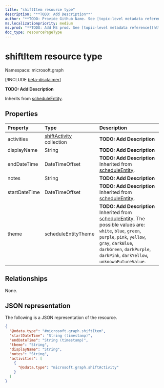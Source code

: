 ```yaml
---
title: "shiftItem resource type"
description: "**TODO: Add Description**"
author: "**TODO: Provide Github Name. See [topic-level metadata reference](https://msgo.azurewebsites.net/add/document/guidelines/metadata.html#topic-level-metadata)**"
ms.localizationpriority: medium
ms.prod: "**TODO: Add MS prod. See [topic-level metadata reference](https://msgo.azurewebsites.net/add/document/guidelines/metadata.html#topic-level-metadata)**"
doc_type: resourcePageType
---
```


# shiftItem resource type

Namespace: microsoft.graph

[!INCLUDE [beta-disclaimer](../../includes/beta-disclaimer.md)]

**TODO: Add Description**


Inherits from [scheduleEntity](../resources/scheduleentity.md).

## Properties
|Property|Type|Description|
|:---|:---|:---|
|activities|[shiftActivity](../resources/shiftactivity.md) collection|**TODO: Add Description**|
|displayName|String|**TODO: Add Description**|
|endDateTime|DateTimeOffset|**TODO: Add Description** Inherited from [scheduleEntity](../resources/scheduleentity.md).|
|notes|String|**TODO: Add Description**|
|startDateTime|DateTimeOffset|**TODO: Add Description** Inherited from [scheduleEntity](../resources/scheduleentity.md).|
|theme|scheduleEntityTheme|**TODO: Add Description** Inherited from [scheduleEntity](../resources/scheduleentity.md). The possible values are: `white`, `blue`, `green`, `purple`, `pink`, `yellow`, `gray`, `darkBlue`, `darkGreen`, `darkPurple`, `darkPink`, `darkYellow`, `unknownFutureValue`.|

## Relationships
None.

## JSON representation
The following is a JSON representation of the resource.
<!-- {
  "blockType": "resource",
  "@odata.type": "microsoft.graph.shiftItem"
}
-->
``` json
{
  "@odata.type": "#microsoft.graph.shiftItem",
  "startDateTime": "String (timestamp)",
  "endDateTime": "String (timestamp)",
  "theme": "String",
  "displayName": "String",
  "notes": "String",
  "activities": [
    {
      "@odata.type": "microsoft.graph.shiftActivity"
    }
  ]
}
```

